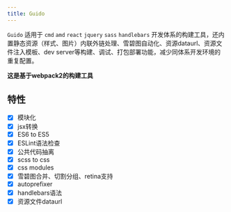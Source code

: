 ```yaml
---
title: Guido
---
```


`Guido` 适用于 `cmd` `amd` `react` `jquery` `sass` `handlebars` 开发体系的构建工具，还内置静态资源（样式、图片）内联外链处理、雪碧图自动化、资源dataurl、资源文件注入模板、dev server等构建、调试、打包部署功能，减少同体系开发环境的重复配置。

**这是基于webpack2的构建工具**


## 特性
- [x] 模块化
- [x] jsx转换
- [x] ES6 to ES5
- [x] ESLint语法检查
- [x] 公共代码抽离
- [x] scss to css
- [x] css modules
- [x] 雪碧图合并、切割分组、retina支持
- [x] autoprefixer
- [x] handlebars语法
- [x] 资源文件dataurl
